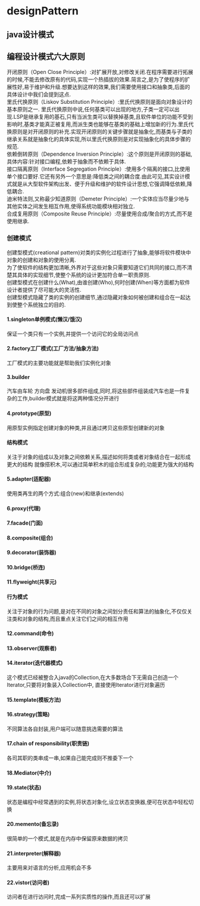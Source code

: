 # designPattern
## java设计模式
## 编程设计模式六大原则
开闭原则（Open Close Principle）:对扩展开放,对修改关闭.在程序需要进行拓展的时候,不能去修改原有的代码,实现一个热插拔的效果.简言之,是为了使程序的扩展性好,易于维护和升级.想要达到这样的效果,我们需要使用接口和抽象类,后面的具体设计中我们会提到这点.  
里氏代换原则（Liskov Substitution Principle）:里氏代换原则是面向对象设计的基本原则之一. 里氏代换原则中说,任何基类可以出现的地方,子类一定可以出现.LSP是继承复用的基石,只有当派生类可以替换掉基类,且软件单位的功能不受到影响时,基类才能真正被复用,而派生类也能够在基类的基础上增加新的行为.里氏代换原则是对开闭原则的补充.实现开闭原则的关键步骤就是抽象化,而基类与子类的继承关系就是抽象化的具体实现,所以里氏代换原则是对实现抽象化的具体步骤的规范.  
依赖倒转原则（Dependence Inversion Principle）:这个原则是开闭原则的基础,具体内容:针对接口编程,依赖于抽象而不依赖于具体.  
接口隔离原则（Interface Segregation Principle）:使用多个隔离的接口,比使用单个接口要好.它还有另外一个意思是:降低类之间的耦合度.由此可见,其实设计模式就是从大型软件架构出发、便于升级和维护的软件设计思想,它强调降低依赖,降低耦合.  
迪米特法则,又称最少知道原则（Demeter Principle）:一个实体应当尽量少地与其他实体之间发生相互作用,使得系统功能模块相对独立.  
合成复用原则（Composite Reuse Principle）:尽量使用合成/聚合的方式,而不是使用继承.  
### 创建模式
创建型模式(creational pattern)对类的实例化过程进行了抽象,能够将软件模块中对象的创建和对象的使用分离.  
为了使软件的结构更加清晰,外界对于这些对象只需要知道它们共同的接口,而不清楚其具体的实现细节,使整个系统的设计更加符合单一职责原则.  
创建型模式在创建什么(What),由谁创建(Who),何时创建(When)等方面都为软件设计者提供了尽可能大的灵活性.  
创建型模式隐藏了类的实例的创建细节,通过隐藏对象如何被创建和组合在一起达到使整个系统独立的目的.  
#### 1.singleton单例模式(懒汉/饿汉)
保证一个类只有一个实例,并提供一个访问它的全局访问点
#### 2.factory工厂模式(工厂方法/抽象方法)
工厂模式的主要功能就是帮助我们实例化对象
#### 3.builder
汽车由车轮 方向盘 发动机很多部件组成,同时,将这些部件组装成汽车也是一件复杂的工作,builder模式就是将这两种情况分开进行
#### 4.prototype(原型)
用原型实例指定创建对象的种类,并且通过拷贝这些原型创建新的对象

#### 结构模式
关注于对象的组成以及对象之间依赖关系,描述如何将类或者对象结合在一起形成更大的结构
就像搭积木,可以通过简单积木的组合形成复杂的;功能更为强大的结构
#### 5.adapter(适配器)
使用类再生的两个方式:组合(new)和继承(extends)

#### 6.proxy(代理)

#### 7.facade(门面)

#### 8.composite(组合)

#### 9.decorator(装饰器)

#### 10.bridge(桥连)

#### 11.flyweight(共享元)

#### 行为模式
关注于对象的行为问题,是对在不同的对象之间划分责任和算法的抽象化,不仅仅关注类和对象的结构,而且重点关注它们之间的相互作用
#### 12.command(命令)

#### 13.observer(观察者)

#### 14.iterator(迭代器模式)
这个模式已经被整合入java的Collection,在大多数场合下无需自己创造一个Iterator,只要将对象装入Collection中,
直接使用Iterator进行对象遍历

#### 15.template(模板方法)

#### 16.strategy(策略)
不同算法各自封装,用户端可以随意挑选需要的算法

#### 17.chain of responsibility(职责链)
各司其职的类串成一串,如果自己能完成则不推委下一个

#### 18.Mediator(中介)

#### 19.state(状态)
状态是编程中经常遇到的实例,将状态对象化,设立状态变换器,便可在状态中轻松切换

#### 20.memento(备忘录)
很简单的一个模式,就是在内存中保留原来数据的拷贝

#### 21.interpreter(解释器)
主要用来对语言的分析,应用机会不多

#### 22.vistor(访问者)
访问者在进行访问时,完成一系列实质性的操作,而且还可以扩展
